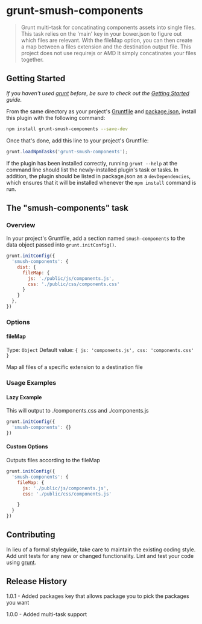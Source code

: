# grunt-smush-components

>Grunt multi-task for concatinating components assets into single files.  This task relies on the 'main' key in your bower.json to figure out which files are relevant.   With the fileMap option, you can then create a map between a files extension and the destination output file.  This project does not use requirejs or AMD It simply concatinates your files together.

## Getting Started
_If you haven't used [grunt][] before, be sure to check out the [Getting Started][] guide._

From the same directory as your project's [Gruntfile][Getting Started] and [package.json][], install this plugin with the following command:

```bash
npm install grunt-smush-components --save-dev
```

Once that's done, add this line to your project's Gruntfile:

```js
grunt.loadNpmTasks('grunt-smush-components');
```

If the plugin has been installed correctly, running `grunt --help` at the command line should list the newly-installed plugin's task or tasks. In addition, the plugin should be listed in package.json as a `devDependencies`, which ensures that it will be installed whenever the `npm install` command is run.

[grunt]: http://gruntjs.com/
[Getting Started]: https://github.com/gruntjs/grunt/blob/devel/docs/getting_started.md
[package.json]: https://npmjs.org/doc/json.html

## The "smush-components" task

### Overview
In your project's Gruntfile, add a section named `smush-components` to the data object passed into `grunt.initConfig()`.

```js
grunt.initConfig({
  'smush-components': {
    dist: {
      fileMap: {
        js: './public/js/components.js',
        css: './public/css/components.css'
      }
    }
  },
})
```

### Options

#### fileMap
Type: `Object`
Default value: `{ js: 'components.js', css: 'components.css' }`

Map all files of a specific extension to a destination file


### Usage Examples


#### Lazy Example

This will output to ./components.css and ./components.js

```js
grunt.initConfig({
  'smush-components': {}
})
```


#### Custom Options

Outputs files according to the fileMap

```js
grunt.initConfig({
  'smush-components': {
    fileMap: {
      js: './public/js/components.js',
      css: './public/css/components.js'

    }
  }
})
```



## Contributing
In lieu of a formal styleguide, take care to maintain the existing coding style. Add unit tests for any new or changed functionality. Lint and test your code using [grunt][].

## Release History
1.0.1 - Added packages key that allows package you to pick the packages you want

1.0.0 - Added multi-task support
